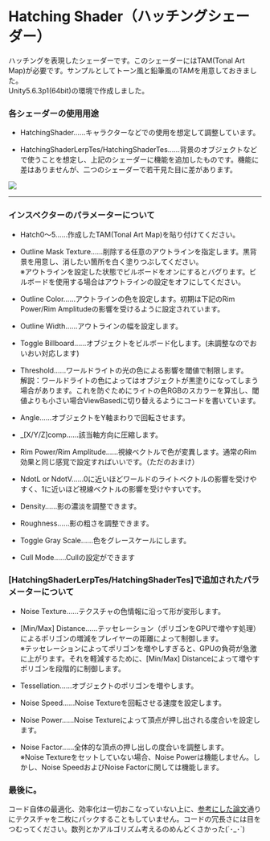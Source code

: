 # Hatching Shader（ハッチングシェーダー）

ハッチングを表現したシェーダーです。このシェーダーにはTAM(Tonal Art Map)が必要です。サンプルとしてトーン風と鉛筆風のTAMを用意しておきました。  
Unity5.6.3p1(64bit)の環境で作成しました。

### 各シェーダーの使用用途

* HatchingShader……キャラクターなどでの使用を想定して調整しています。

* HatchingShaderLerpTes/HatchingShaderTes……背景のオブジェクトなどで使うことを想定し、上記のシェーダーに機能を追加したものです。機能に差はありませんが、二つのシェーダーで若干見た目に差があります。

![](https://nkihrk.github.io/img/works/shader/ugolino_with_hatching_shader.jpg)

---------------------------------------------------------------------------------  

### インスペクターのパラメーターについて  

* Hatch0～5……作成したTAM(Tonal Art Map)を貼り付けてください。

* Outline Mask Texture……削除する任意のアウトラインを指定します。黒背景を用意し、消したい箇所を白く塗りつぶしてください。  
※アウトラインを設定した状態でビルボードをオンにするとバグります。ビルボードを使用する場合はアウトラインの設定をオフにしてください。

* Outline Color……アウトラインの色を設定します。初期は下記のRim Power/Rim Amplitudeの影響を受けるように設定されています。

* Outline Width……アウトラインの幅を設定します。

* Toggle Billboard……オブジェクトをビルボード化します。(未調整なのでおいおい対応します)

* Threshold……ワールドライトの光の色による影響を閾値で制限します。  
解説：ワールドライトの色によってはオブジェクトが黒塗りになってしまう場合があります。これを防ぐためにライトの色RGBのスカラーを算出し、閾値よりも小さい場合ViewBasedに切り替えるようにコードを書いています。

* Angle……オブジェクトをY軸まわりで回転させます。

* _[X/Y/Z]comp……該当軸方向に圧縮します。

* Rim Power/Rim Amplitude……視線ベクトルで色が変異します。通常のRim効果と同じ感覚で設定すればいいです。（ただのおまけ）

* NdotL or NdotV……0に近いほどワールドのライトベクトルの影響を受けやすく、1に近いほど視線ベクトルの影響を受けやすいです。

* Density……影の濃淡を調整できます。

* Roughness……影の粗さを調整できます。

* Toggle Gray Scale……色をグレースケールにします。

* Cull Mode……Cullの設定ができます  


### [HatchingShaderLerpTes/HatchingShaderTes]で追加されたパラメーターについて  

* Noise Texture……テクスチャの色情報に沿って形が変形します。

* [Min/Max] Distance……テッセレーション（ポリゴンをGPUで増やす処理）によるポリゴンの増減をプレイヤーの距離によって制御します。  
※テッセレーションによってポリゴンを増やしすぎると、GPUの負荷が急激に上がります。それを軽減するために、[Min/Max] Distanceによって増やすポリゴンを段階的に制御します。

* Tessellation……オブジェクトのポリゴンを増やします。

* Noise Speed……Noise Textureを回転させる速度を設定します。

* Noise Power……Noise Textureによって頂点が押し出される度合いを設定します。

* Noise Factor……全体的な頂点の押し出しの度合いを調整します。  
※Noise Textureをセットしていない場合、Noise Powerは機能しません。しかし、Noise SpeedおよびNoise Factorに関しては機能します。  


### 最後に。  
コード自体の最適化、効率化は一切おこなっていない上に、[参考にした論文](http://hhoppe.com/hatching.pdf "Real-Time Hatching")通りにテクスチャを二枚にパックすることもしていません。コードの冗長さには目をつむってください。数列とかアルゴリズム考えるのめんどくさかった(´･_･`)
